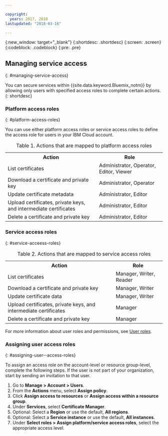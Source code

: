 ```yaml
---

copyright:
  years: 2017, 2018
lastupdated: "2018-03-16"

---
```

{:new_window: target="_blank"}
{:shortdesc: .shortdesc}
{:screen: .screen}
{:codeblock: .codeblock}
{:pre: .pre}

## Managing service access
{: #managing-service-access}

You can secure services within {{site.data.keyword.Bluemix_notm}} by allowing only users with specified access roles to complete certain actions.
{: shortdesc}

### Platform access roles
{: #platform-access-roles}

You can use either platform access roles or service access roles to define the access role for users in your IBM Cloud account.

<table>
<caption> Table 1. Actions that are mapped to platform access roles</caption>
  <tr>
    <th> Action </th>
    <th> Role </th>
  </tr>
  <tr>
    <td>List certificates</td>
    <td> Administrator, Operator, Editor, Viewer </td>
  </tr>
  <tr>
    <td>Download a certificate and private key </td>
    <td> Administrator, Operator </td>
  </tr>
  <tr>
    <td>Update certificate metadata</td>
    <td> Administrator, Editor </td>
  </tr>
  <tr>
    <td>Upload certificates, private keys, and intermediate certificates </td>
    <td> Administrator, Editor  </td>
  </tr>
  <tr>
    <td>Delete a certificate and private key </td>
    <td> Administrator, Editor </td>
  </tr>
</table>

### Service access roles
{: #service-acceess-roles}

<table>
<caption> Table 2. Actions that are mapped to service access roles</caption>
  <tr>
    <th> Action </th>
    <th> Role </th>
  </tr>
  <tr>
    <td>List certificates</td>
    <td> Manager, Writer, Reader </td>
  </tr>
  <tr>
    <td>Download a certificate and private key </td>
    <td> Manager, Writer </td>
  </tr>
  <tr>
    <td>Update certificate data</td>
    <td> Manager, Writer </td>
  </tr>
  <tr>
    <td>Upload certificates, private keys, and intermediate certificates </td>
    <td> Manager  </td>
  </tr>
  <tr>
    <td>Delete a certificate and private key </td>
    <td> Manager </td>
  </tr>
</table>

For more information about user roles and permissions, see [User roles](/docs/iam/users_roles.html#userroles).

### Assigning user access roles
{: #assigning-user--access-roles}

To assign an access role on the account-level or resource group-level, complete the following steps.
If the user is not part of your organization, start by sending an invitation to that user.

1. Go to **Manage > Account > Users**.
2. From the **Actions** menu, select **Assign policy**.
3. Click **Assign access to resources** or **Assign access within a resource group**.
4. Under **Services**, select **Certificate Manager**.
5. Optional: Select a **Region** or use the default, **All regions**.
6. Optional: Select a **Service instance** or use the default, **All instances**.
7. Under **Select roles > Assign platform/service access roles**, select the appropriate access level.
